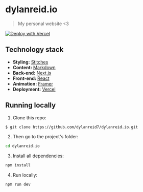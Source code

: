# dylanreid.io

> My personal website <3

[![Deploy with Vercel](https://vercel.com/button)](https://vercel.com/new/clone?repository-url=https%3A%2F%2Fgithub.com%2Fdylanreid7%2Fdylanreid.me)

## Technology stack

- **Styling:** [Stitches](https://stitches.dev/)
- **Content:** [Markdown](https://daringfireball.net/projects/markdown/)
- **Back-end:** [Next.js](https://nextjs.org/)
- **Front-end:** [React](https://reactjs.org/)
- **Animation:** [Framer](https://www.framer.com/docs/animation/)
- **Deployment:** [Vercel](https://vercel.com/)

## Running locally

1. Clone this repo:

```sh
$ git clone https://github.com/dylanreid7/dylanreid.io.git
```

2. Then go to the project's folder:

```sh
cd dylanreid.io
```

3. Install all dependencies:

```sh
npm install
```

4. Run locally:

```sh
npm run dev
```

